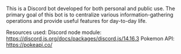 This is a Discord bot developed for both personal and public use. The primary goal of this bot is to centralize various information-gathering operations and provide useful features for day-to-day life.

Resources used:
Discord node module: https://discord.js.org/docs/packages/discord.js/14.16.3
Pokemon API: https://pokeapi.co/
